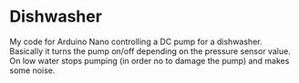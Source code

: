 # Dishwasher
My code for Arduino Nano controlling a DC pump for a dishwasher. Basically it turns the pump on/off depending on the pressure sensor value. On low water stops pumping (in order no to damage the pump)
and makes some noise.
